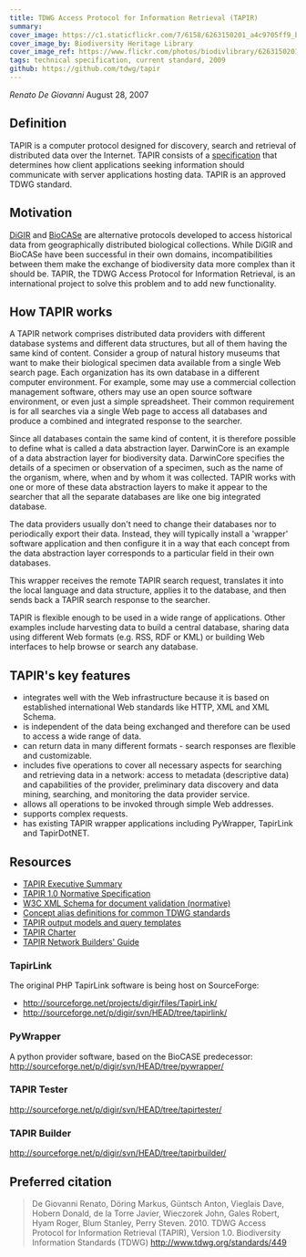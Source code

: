 ```yaml
---
title: TDWG Access Protocol for Information Retrieval (TAPIR)
summary: 
cover_image: https://c1.staticflickr.com/7/6158/6263150201_a4c9705ff9_b.jpg
cover_image_by: Biodiversity Heritage Library
cover_image_ref: https://www.flickr.com/photos/biodivlibrary/6263150201
tags: technical specification, current standard, 2009
github: https://github.com/tdwg/tapir
---
```


_Renato De Giovanni_
August 28, 2007

## Definition

TAPIR is a computer protocol designed for discovery, search and retrieval of distributed data over the Internet. TAPIR consists of a [specification](http://tdwg.github.io/tapir/docs/) that determines how client applications seeking information should communicate with server applications hosting data. TAPIR is an approved TDWG standard.

## Motivation

[DiGIR](http://www.digir.net/) and [BioCASe](http://www.biocase.org/products/protocols/) are alternative protocols developed to access historical data from geographically distributed biological collections. While DiGIR and BioCASe have been successful in their own domains, incompatibilities between them make the exchange of biodiversity data more complex than it should be. TAPIR, the TDWG Access Protocol for Information Retrieval, is an international project to solve this problem and to add new functionality.

## How TAPIR works

A TAPIR network comprises distributed data providers with different database systems and different data structures, but all of them having the same kind of content. Consider a group of natural history museums that want to make their biological specimen data available from a single Web search page. Each organization has its own database in a different computer environment. For example, some may use a commercial collection management software, others may use an open source software environment, or even just a simple spreadsheet. Their common requirement is for all searches via a single Web page to access all databases and produce a combined and integrated response to the searcher.

Since all databases contain the same kind of content, it is therefore possible to define what is called a data abstraction layer. DarwinCore is an example of a data abstraction layer for biodiversity data. DarwinCore specifies the details of a specimen or observation of a specimen, such as the name of the organism, where, when and by whom it was collected. TAPIR works with one or more of these data abstraction layers to make it appear to the searcher that all the separate databases are like one big integrated database.

The data providers usually don't need to change their databases nor to periodically export their data. Instead, they will typically install a 'wrapper' software application and then configure it in a way that each concept from the data abstraction layer corresponds to a particular field in their own databases.

This wrapper receives the remote TAPIR search request, translates it into the local language and data structure, applies it to the database, and then sends back a TAPIR search response to the searcher.

TAPIR is flexible enough to be used in a wide range of applications. Other examples include harvesting data to build a central database, sharing data using different Web formats (e.g. RSS, RDF or KML) or building Web interfaces to help browse or search any database.

## TAPIR's key features

 - integrates well with the Web infrastructure because it is based on established international Web standards like HTTP, XML and XML Schema.
 - is independent of the data being exchanged and therefore can be used to access a wide range of data.
 - can return data in many different formats - search responses are flexible and customizable.
 - includes five operations to cover all necessary aspects for searching and retrieving data in a network: access to metadata (descriptive data) and capabilities of the provider, preliminary data discovery and data mining, searching, and monitoring the data provider service.
 - allows all operations to be invoked through simple Web addresses.
 - supports complex requests.
 - has existing TAPIR wrapper applications including PyWrapper, TapirLink and TapirDotNET.
 

## Resources
 - [TAPIR Executive Summary](http://www.tdwg.org/activities/tapir/executive-summary/)
 - [TAPIR 1.0 Normative Specification](http://tdwg.github.io/tapir/docs/tdwg_tapir_specification_2010-05-05.html)
 - [W3C XML Schema for document validation (normative)](http://tdwg.github.io/tapir/schema/tapir.xsd)
 - [Concept alias definitions for common TDWG standards](http://tdwg.github.io/tapir/cns/alias.txt)
 - [TAPIR output models and query templates](http://tdwg.github.io/tapir/cs/)
 - [TAPIR Charter](http://www.tdwg.org/activities/tapir/charter/)
 - [TAPIR Network Builders' Guide](http://tdwg.github.io/tapir/docs/TAPIRNetworkBuildersGuide_2010-05-05.html)


### TapirLink
The original PHP TapirLink software is being host on SourceForge: 
 - http://sourceforge.net/projects/digir/files/TapirLink/
 - http://sourceforge.net/p/digir/svn/HEAD/tree/tapirlink/
 

### PyWrapper 
A python provider software, based on the BioCASE predecessor:
http://sourceforge.net/p/digir/svn/HEAD/tree/pywrapper/


### TAPIR Tester
http://sourceforge.net/p/digir/svn/HEAD/tree/tapirtester/

### TAPIR Builder
http://sourceforge.net/p/digir/svn/HEAD/tree/tapirbuilder/

 

## Preferred citation

> De Giovanni Renato, Döring Markus, Güntsch Anton, Vieglais Dave, Hobern Donald, de la Torre Javier, Wieczorek John, Gales Robert, Hyam Roger, Blum Stanley, Perry Steven. 2010. TDWG Access Protocol for Information Retrieval (TAPIR), Version 1.0. Biodiversity Information Standards (TDWG) http://www.tdwg.org/standards/449
